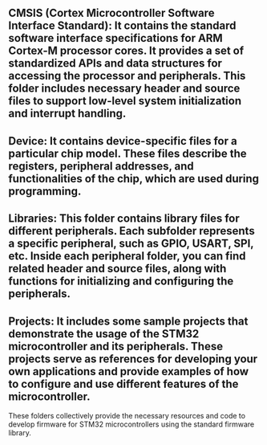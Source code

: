 ## CMSIS (Cortex Microcontroller Software Interface Standard): It contains the standard software interface specifications for ARM Cortex-M processor cores. It provides a set of standardized APIs and data structures for accessing the processor and peripherals. This folder includes necessary header and source files to support low-level system initialization and interrupt handling.

## Device: It contains device-specific files for a particular chip model. These files describe the registers, peripheral addresses, and functionalities of the chip, which are used during programming.

## Libraries: This folder contains library files for different peripherals. Each subfolder represents a specific peripheral, such as GPIO, USART, SPI, etc. Inside each peripheral folder, you can find related header and source files, along with functions for initializing and configuring the peripherals.

## Projects: It includes some sample projects that demonstrate the usage of the STM32 microcontroller and its peripherals. These projects serve as references for developing your own applications and provide examples of how to configure and use different features of the microcontroller.

These folders collectively provide the necessary resources and code to develop firmware for STM32 microcontrollers using the standard firmware library.